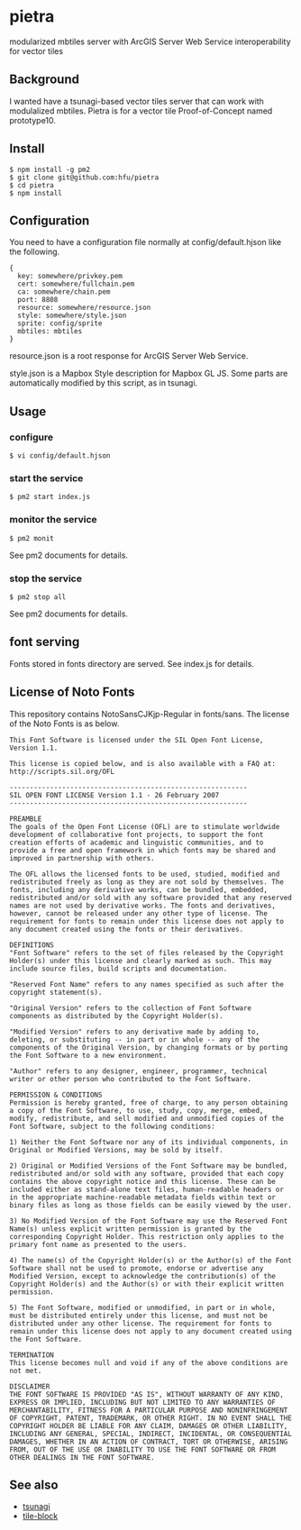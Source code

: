 # pietra
modularized mbtiles server with ArcGIS Server Web Service interoperability for vector tiles

## Background
I wanted have a tsunagi-based vector tiles server that can work with modulalized mbtiles. Pietra is for a vector tile Proof-of-Concept named prototype10.

## Install
```console
$ npm install -g pm2
$ git clone git@github.com:hfu/pietra
$ cd pietra
$ npm install
```

## Configuration
You need to have a configuration file normally at config/default.hjson like the following. 
```
{
  key: somewhere/privkey.pem
  cert: somewhere/fullchain.pem
  ca: somewhere/chain.pem
  port: 8808
  resource: somewhere/resource.json
  style: somewhere/style.json 
  sprite: config/sprite
  mbtiles: mbtiles
}
```
resource.json is a root response for ArcGIS Server Web Service.

style.json is a Mapbox Style description for Mapbox GL JS. Some parts are automatically modified by this script, as in tsunagi.

## Usage
### configure
```console
$ vi config/default.hjson
```

### start the service
```console
$ pm2 start index.js
```

### monitor the service
```console
$ pm2 monit
```
See pm2 documents for details.

### stop the service
```console
$ pm2 stop all
```
See pm2 documents for details.

## font serving
Fonts stored in fonts directory are served. See index.js for details.

## License of Noto Fonts
This repository contains NotoSansCJKjp-Regular in fonts/sans. The license of the Noto Fonts is as below. 

```
This Font Software is licensed under the SIL Open Font License,
Version 1.1.

This license is copied below, and is also available with a FAQ at:
http://scripts.sil.org/OFL

-----------------------------------------------------------
SIL OPEN FONT LICENSE Version 1.1 - 26 February 2007
-----------------------------------------------------------

PREAMBLE
The goals of the Open Font License (OFL) are to stimulate worldwide
development of collaborative font projects, to support the font
creation efforts of academic and linguistic communities, and to
provide a free and open framework in which fonts may be shared and
improved in partnership with others.

The OFL allows the licensed fonts to be used, studied, modified and
redistributed freely as long as they are not sold by themselves. The
fonts, including any derivative works, can be bundled, embedded,
redistributed and/or sold with any software provided that any reserved
names are not used by derivative works. The fonts and derivatives,
however, cannot be released under any other type of license. The
requirement for fonts to remain under this license does not apply to
any document created using the fonts or their derivatives.

DEFINITIONS
"Font Software" refers to the set of files released by the Copyright
Holder(s) under this license and clearly marked as such. This may
include source files, build scripts and documentation.

"Reserved Font Name" refers to any names specified as such after the
copyright statement(s).

"Original Version" refers to the collection of Font Software
components as distributed by the Copyright Holder(s).

"Modified Version" refers to any derivative made by adding to,
deleting, or substituting -- in part or in whole -- any of the
components of the Original Version, by changing formats or by porting
the Font Software to a new environment.

"Author" refers to any designer, engineer, programmer, technical
writer or other person who contributed to the Font Software.

PERMISSION & CONDITIONS
Permission is hereby granted, free of charge, to any person obtaining
a copy of the Font Software, to use, study, copy, merge, embed,
modify, redistribute, and sell modified and unmodified copies of the
Font Software, subject to the following conditions:

1) Neither the Font Software nor any of its individual components, in
Original or Modified Versions, may be sold by itself.

2) Original or Modified Versions of the Font Software may be bundled,
redistributed and/or sold with any software, provided that each copy
contains the above copyright notice and this license. These can be
included either as stand-alone text files, human-readable headers or
in the appropriate machine-readable metadata fields within text or
binary files as long as those fields can be easily viewed by the user.

3) No Modified Version of the Font Software may use the Reserved Font
Name(s) unless explicit written permission is granted by the
corresponding Copyright Holder. This restriction only applies to the
primary font name as presented to the users.

4) The name(s) of the Copyright Holder(s) or the Author(s) of the Font
Software shall not be used to promote, endorse or advertise any
Modified Version, except to acknowledge the contribution(s) of the
Copyright Holder(s) and the Author(s) or with their explicit written
permission.

5) The Font Software, modified or unmodified, in part or in whole,
must be distributed entirely under this license, and must not be
distributed under any other license. The requirement for fonts to
remain under this license does not apply to any document created using
the Font Software.

TERMINATION
This license becomes null and void if any of the above conditions are
not met.

DISCLAIMER
THE FONT SOFTWARE IS PROVIDED "AS IS", WITHOUT WARRANTY OF ANY KIND,
EXPRESS OR IMPLIED, INCLUDING BUT NOT LIMITED TO ANY WARRANTIES OF
MERCHANTABILITY, FITNESS FOR A PARTICULAR PURPOSE AND NONINFRINGEMENT
OF COPYRIGHT, PATENT, TRADEMARK, OR OTHER RIGHT. IN NO EVENT SHALL THE
COPYRIGHT HOLDER BE LIABLE FOR ANY CLAIM, DAMAGES OR OTHER LIABILITY,
INCLUDING ANY GENERAL, SPECIAL, INDIRECT, INCIDENTAL, OR CONSEQUENTIAL
DAMAGES, WHETHER IN AN ACTION OF CONTRACT, TORT OR OTHERWISE, ARISING
FROM, OUT OF THE USE OR INABILITY TO USE THE FONT SOFTWARE OR FROM
OTHER DEALINGS IN THE FONT SOFTWARE.
```

## See also
- [tsunagi](https://github.com/hfu/tsunagi)
- [tile-block](https://github.com/hfu/tile-block)
